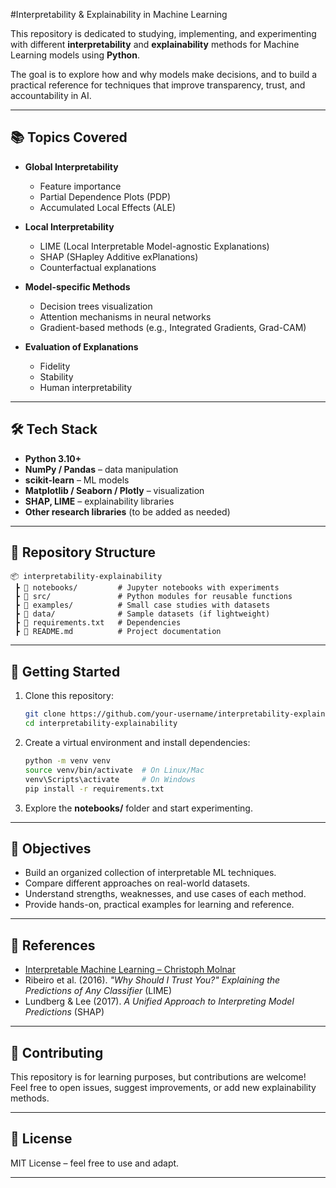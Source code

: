 #Interpretability & Explainability in Machine Learning

This repository is dedicated to studying, implementing, and experimenting with different **interpretability** and **explainability** methods for Machine Learning models using **Python**.

The goal is to explore how and why models make decisions, and to build a practical reference for techniques that improve transparency, trust, and accountability in AI.

---

## 📚 Topics Covered

* **Global Interpretability**

  * Feature importance
  * Partial Dependence Plots (PDP)
  * Accumulated Local Effects (ALE)

* **Local Interpretability**

  * LIME (Local Interpretable Model-agnostic Explanations)
  * SHAP (SHapley Additive exPlanations)
  * Counterfactual explanations

* **Model-specific Methods**

  * Decision trees visualization
  * Attention mechanisms in neural networks
  * Gradient-based methods (e.g., Integrated Gradients, Grad-CAM)

* **Evaluation of Explanations**

  * Fidelity
  * Stability
  * Human interpretability

---

## 🛠️ Tech Stack

* **Python 3.10+**
* **NumPy / Pandas** – data manipulation
* **scikit-learn** – ML models
* **Matplotlib / Seaborn / Plotly** – visualization
* **SHAP, LIME** – explainability libraries
* **Other research libraries** (to be added as needed)

---

## 📂 Repository Structure

```
📦 interpretability-explainability
 ┣ 📂 notebooks/         # Jupyter notebooks with experiments
 ┣ 📂 src/               # Python modules for reusable functions
 ┣ 📂 examples/          # Small case studies with datasets
 ┣ 📂 data/              # Sample datasets (if lightweight)
 ┣ 📜 requirements.txt   # Dependencies
 ┣ 📜 README.md          # Project documentation
```

---

## 🚀 Getting Started

1. Clone this repository:

   ```bash
   git clone https://github.com/your-username/interpretability-explainability.git
   cd interpretability-explainability
   ```

2. Create a virtual environment and install dependencies:

   ```bash
   python -m venv venv
   source venv/bin/activate  # On Linux/Mac
   venv\Scripts\activate     # On Windows
   pip install -r requirements.txt
   ```

3. Explore the **notebooks/** folder and start experimenting.

---

## 🎯 Objectives

* Build an organized collection of interpretable ML techniques.
* Compare different approaches on real-world datasets.
* Understand strengths, weaknesses, and use cases of each method.
* Provide hands-on, practical examples for learning and reference.

---

## 📖 References

* [Interpretable Machine Learning – Christoph Molnar](https://christophm.github.io/interpretable-ml-book/)
* Ribeiro et al. (2016). *"Why Should I Trust You?" Explaining the Predictions of Any Classifier* (LIME)
* Lundberg & Lee (2017). *A Unified Approach to Interpreting Model Predictions* (SHAP)

---

## 🤝 Contributing

This repository is for learning purposes, but contributions are welcome!
Feel free to open issues, suggest improvements, or add new explainability methods.

---

## 📜 License

MIT License – feel free to use and adapt.

---
